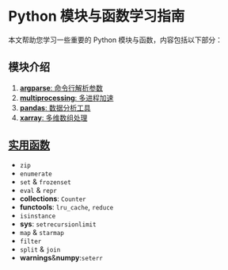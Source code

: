 # Python 模块与函数学习指南

本文帮助您学习一些重要的 Python 模块与函数，内容包括以下部分：

## 模块介绍
1. [**argparse**: 命令行解析参数](argparse.py)
2. [**multiprocessing**: 多进程加速](multiprocessing.py)
3. [**pandas**: 数据分析工具](pandas.py)
4. [**xarray**: 多维数组处理](xarray.py)

## [实用函数](useful_function.py)
- `zip`
- `enumerate`
- `set` & `frozenset`
- `eval` & `repr`
- **collections**: `Counter`
- **functools**: `lru_cache`, `reduce`
- `isinstance`
- **sys**: `setrecursionlimit`
- `map` & `starmap`
- `filter`
- `split` & `join`
- **warnings**&**numpy**:`seterr`
